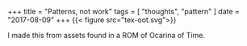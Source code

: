 +++
title = "Patterns, not work"
tags = [ "thoughts", "pattern" ]
date = "2017-08-09"
+++
{{< figure src="tex-oot.svg">}}

I made this from assets found in a ROM of Ocarina of Time. 
